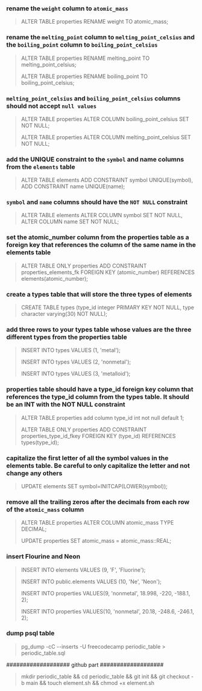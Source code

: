 ### rename the `weight` column to `atomic_mass`

> ALTER TABLE properties RENAME weight TO atomic_mass;

### rename the `melting_point` column to `melting_point_celsius` and the `boiling_point` column to `boiling_point_celsius`

> ALTER TABLE properties RENAME melting_point TO melting_point_celsius;
> 
> ALTER TABLE properties RENAME boiling_point TO boiling_point_celsius;

### `melting_point_celsius` and `boiling_point_celsius` columns should not accept `null values`

> ALTER TABLE properties ALTER COLUMN boiling_point_celsius SET NOT NULL;
>
> ALTER TABLE properties ALTER COLUMN melting_point_celsius SET NOT NULL;

### add the UNIQUE constraint to the `symbol` and name columns from the `elements` table

> ALTER TABLE elements ADD CONSTRAINT symbol UNIQUE(symbol), ADD CONSTRAINT name UNIQUE(name);

### `symbol` and `name` columns should have the `NOT NULL` constraint
> ALTER TABLE elements ALTER COLUMN symbol SET NOT NULL, ALTER COLUMN name SET 
NOT NULL;

### set the atomic_number column from the properties table as a foreign key that references the column of the same name in the elements table
> ALTER TABLE ONLY properties ADD CONSTRAINT properties_elements_fk FOREIGN KEY (atomic_number) REFERENCES elements(atomic_number);

### create a types table that will store the three types of elements
> CREATE TABLE types (type_id integer PRIMARY KEY NOT NULL, type character varying(30) NOT NULL);

### add three rows to your types table whose values are the three different types from the properties table
> INSERT INTO types VALUES (1, 'metal');
> 
> INSERT INTO types VALUES (2, 'nonmetal');
> 
> INSERT INTO types VALUES (3, 'metalloid');

### properties table should have a type_id foreign key column that references the type_id column from the types table. It should be an INT with the NOT NULL constraint
> ALTER TABLE properties add column type_id int not null default 1;
> 
> ALTER TABLE ONLY properties ADD CONSTRAINT properties_type_id_fkey FOREIGN KEY (type_id) REFERENCES types(type_id);

### capitalize the first letter of all the symbol values in the elements table. Be careful to only capitalize the letter and not change any others
> UPDATE elements SET symbol=INITCAP(LOWER(symbol));

### remove all the trailing zeros after the decimals from each row of the `atomic_mass` column
> ALTER TABLE properties ALTER COLUMN atomic_mass TYPE DECIMAL;
> 
> UPDATE properties SET atomic_mass = atomic_mass::REAL;
>
### insert Flourine and Neon
> INSERT INTO elements VALUES (9, 'F', 'Fluorine');
>
> INSERT INTO public.elements VALUES (10, 'Ne', 'Neon');
> 
> INSERT INTO properties VALUES(9, 'nonmetal', 18.998, -220, -188.1, 2);
> 
> INSERT INTO properties VALUES(10, 'nonmetal', 20.18, -248.6, -246.1, 2);

### dump psql table
> pg_dump -cC --inserts -U freecodecamp periodic_table > periodic_table.sql

################### github part ###################
> mkdir periodic_table && cd periodic_table && git init && git checkout -b main && touch element.sh && chmod +x element.sh
